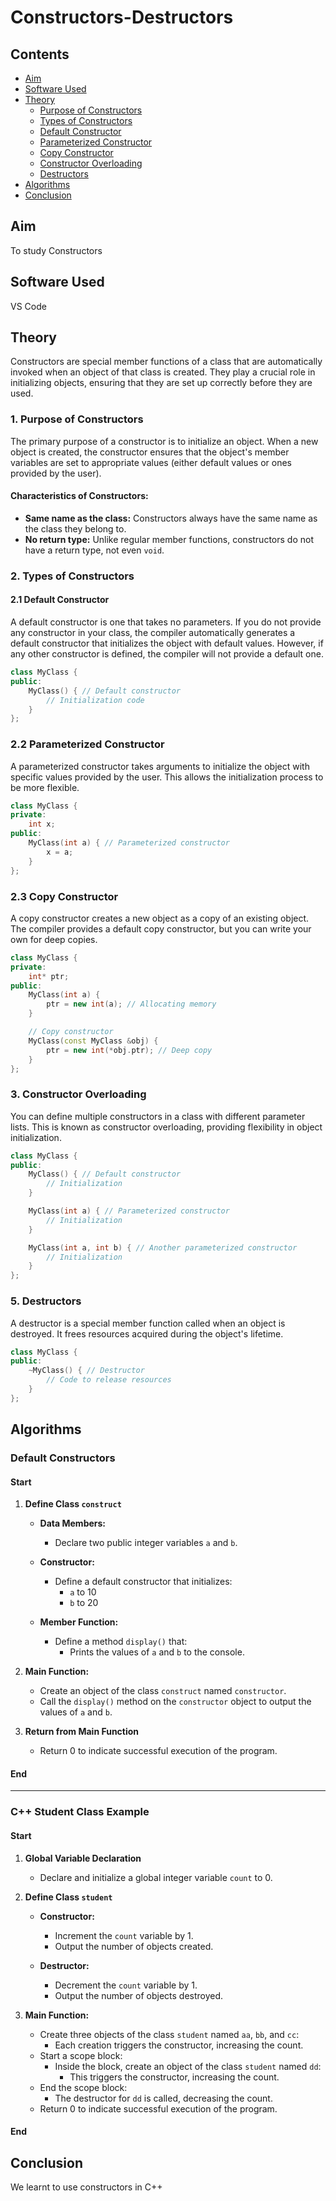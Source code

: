 # Constructors-Destructors

## Contents
- [Aim](#Aim)
- [Software Used](#Software-used)
- [Theory](#Theory)
  * [Purpose of Constructors](#purpose-of-constructors)
  * [Types of Constructors](#types-of-constructors)
  * [Default Constructor](#default-constructor)
  * [Parameterized Constructor](#parameterized-constructor)
  * [Copy Constructor](#copy-constructor)
  * [Constructor Overloading](#constructor-overloading)
  * [Destructors](#destructors)
- [Algorithms](#Algorithms)
- [Conclusion](#Conclusion)
  
## Aim 
To study Constructors

## Software Used 
VS Code

## Theory

Constructors are special member functions of a class that are automatically invoked when an object of that class is created. They play a crucial role in initializing objects, ensuring that they are set up correctly before they are used. 

### 1. Purpose of Constructors
The primary purpose of a constructor is to initialize an object. When a new object is created, the constructor ensures that the object's member variables are set to appropriate values (either default values or ones provided by the user).

#### Characteristics of Constructors:
- **Same name as the class:** Constructors always have the same name as the class they belong to.
- **No return type:** Unlike regular member functions, constructors do not have a return type, not even `void`.

### 2. Types of Constructors

#### 2.1 Default Constructor
A default constructor is one that takes no parameters. If you do not provide any constructor in your class, the compiler automatically generates a default constructor that initializes the object with default values. However, if any other constructor is defined, the compiler will not provide a default one.

```cpp
class MyClass {
public:
    MyClass() { // Default constructor
        // Initialization code
    }
};
```

### 2.2 Parameterized Constructor
A parameterized constructor takes arguments to initialize the object with specific values provided by the user. This allows the initialization process to be more flexible.

```cpp
class MyClass {
private:
    int x;
public:
    MyClass(int a) { // Parameterized constructor
        x = a;
    }
};
```
### 2.3 Copy Constructor
A copy constructor creates a new object as a copy of an existing object. The compiler provides a default copy constructor, but you can write your own for deep copies.
```cpp
class MyClass {
private:
    int* ptr;
public:
    MyClass(int a) { 
        ptr = new int(a); // Allocating memory
    }

    // Copy constructor
    MyClass(const MyClass &obj) {
        ptr = new int(*obj.ptr); // Deep copy
    }
};
```
### 3. Constructor Overloading
You can define multiple constructors in a class with different parameter lists. This is known as constructor overloading, providing flexibility in object initialization.
```cpp
class MyClass {
public:
    MyClass() { // Default constructor
        // Initialization
    }

    MyClass(int a) { // Parameterized constructor
        // Initialization
    }

    MyClass(int a, int b) { // Another parameterized constructor
        // Initialization
    }
};
```
### 5. Destructors
A destructor is a special member function called when an object is destroyed. It frees resources acquired during the object's lifetime.
```cpp
class MyClass {
public:
    ~MyClass() { // Destructor
        // Code to release resources
    }
};
```
## Algorithms

### Default Constructors

#### Start

1. **Define Class `construct`**
   - **Data Members:**
     - Declare two public integer variables `a` and `b`.
   
   - **Constructor:**
     - Define a default constructor that initializes:
       - `a` to 10
       - `b` to 20

   - **Member Function:**
     - Define a method `display()` that:
       - Prints the values of `a` and `b` to the console.

2. **Main Function:**
   - Create an object of the class `construct` named `constructor`.
   - Call the `display()` method on the `constructor` object to output the values of `a` and `b`.

3. **Return from Main Function**
   - Return 0 to indicate successful execution of the program.

#### End

---

### C++ Student Class Example

#### Start

1. **Global Variable Declaration**
   - Declare and initialize a global integer variable `count` to 0.

2. **Define Class `student`**
   - **Constructor:**
     - Increment the `count` variable by 1.
     - Output the number of objects created.

   - **Destructor:**
     - Decrement the `count` variable by 1.
     - Output the number of objects destroyed.

3. **Main Function:**
   - Create three objects of the class `student` named `aa`, `bb`, and `cc`:
     - Each creation triggers the constructor, increasing the count.
   - Start a scope block:
     - Inside the block, create an object of the class `student` named `dd`:
       - This triggers the constructor, increasing the count.
   - End the scope block:
     - The destructor for `dd` is called, decreasing the count.
   - Return 0 to indicate successful execution of the program.

#### End

## Conclusion
We learnt to use constructors in C++
